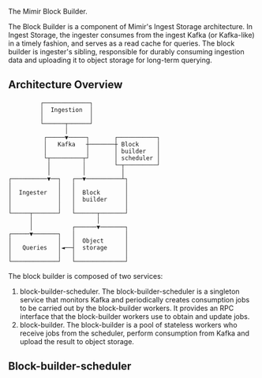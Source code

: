 The Mimir Block Builder.

The Block Builder is a component of Mimir's Ingest Storage architecture. In Ingest Storage, the ingester consumes from the ingest
Kafka (or Kafka-like) in a timely fashion, and serves as a read cache for queries. The block builder is ingester's sibling, responsible for durably consuming ingestion data and uploading it to object storage for long-term querying.

## Architecture Overview

```
         ┌─────────────┐                   
         │  Ingestion  │                   
         │             │                   
         └──────┬──────┘                   
                │                          
          ┌─────▼─────┐       ┌───────────┐
          │   Kafka   ┼───────┼ Block     │
          │           │       │ builder   │
          └┬─────────┬┘       │ scheduler │
           │         │        └─┬─────────┘
           │         │          │          
┌──────────▼──┐   ┌──▼──────────┴┐         
│             │   │              │         
│  Ingester   │   │  Block       │         
│             │   │  builder     │         
│             │   │              │         
└─────┬───────┘   └──────┬───────┘         
      │                  │                 
      │           ┌──────▼───────┐         
┌─────▼───────┐   │              │         
│             │   │  Object      │         
│   Queries   │◄──┤  storage     │         
│             │   │              │         
└─────────────┘   └──────────────┘         
```

The block builder is composed of two services:
1. block-builder-scheduler. The block-builder-scheduler is a singleton
    service that monitors Kafka and periodically creates consumption jobs
    to be carried out by the block-builder workers. It provides an RPC interface that
    the block-builder workers use to obtain and update jobs.
1. block-builder. The block-builder is a pool of stateless workers who receive jobs from the scheduler,
    perform consumption from Kafka and upload the result to object storage.


## Block-builder-scheduler 
